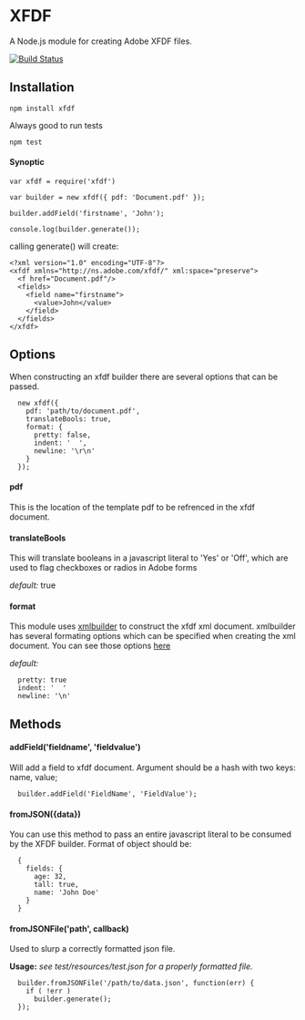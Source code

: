 # XFDF
A Node.js module for creating Adobe XFDF files.

[![Build Status](https://travis-ci.org/ScottONeal/xfdf.svg?branch=master)](https://travis-ci.org/ScottONeal/xfdf)

## Installation
```
npm install xfdf
```
Always good to run tests
```
npm test
```

#### Synoptic
```
var xfdf = require('xfdf')

var builder = new xfdf({ pdf: 'Document.pdf' });

builder.addField('firstname', 'John');

console.log(builder.generate());
```

calling generate() will create:

```
<?xml version="1.0" encoding="UTF-8"?>
<xfdf xmlns="http://ns.adobe.com/xfdf/" xml:space="preserve">
  <f href="Document.pdf"/>
  <fields>
    <field name="firstname">
      <value>John</value>
    </field>
  </fields>
</xfdf>
```

## Options

When constructing an xfdf builder there are several options that can be passed.
```
  new xfdf({
    pdf: 'path/to/document.pdf',
    translateBools: true,
    format: {
      pretty: false,
      indent: '  ',
      newline: '\r\n'
    }
  });
```

#### pdf
This is the location of the template pdf to be refrenced in the xfdf document.

#### translateBools
This will translate booleans in a javascript literal to 'Yes' or 'Off', which are used to flag checkboxes or radios in Adobe forms

*default:* true

#### format
This module uses [xmlbuilder](https://github.com/oozcitak/xmlbuilder-js) to construct the xfdf xml document. xmlbuilder has several formating options which can be specified when creating the xml document. You can see those options [here](https://github.com/oozcitak/xmlbuilder-js/wiki#converting-to-string)

*default:* 
```
  pretty: true
  indent: '  '
  newline: '\n'
```

## Methods

#### addField('fieldname', 'fieldvalue')

Will add a field to xfdf document.
Argument should be a hash with two keys: name, value;
```
  builder.addField('FieldName', 'FieldValue');
```

#### fromJSON({data})

You can use this method to pass an entire javascript literal to be consumed by the XFDF builder.
Format of object should be:
```
  {
    fields: {
      age: 32,
      tall: true,
      name: 'John Doe'
    }
  }
```

#### fromJSONFile('path', callback)

Used to slurp a correctly formatted json file.

**Usage:** *see test/resources/test.json for a properly formatted file.*
```
  builder.fromJSONFile('/path/to/data.json', function(err) {
    if ( !err ) 
      builder.generate(); 
  });
```
